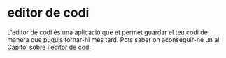 # editor de codi

L'editor de codi és una aplicació que et permet guardar el teu codi de manera que puguis tornar-hi més tard. Pots saber on aconseguir-ne un al [Capítol sobre l'editor de codi](./code_editor/README.md)